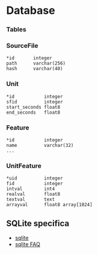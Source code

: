 # Database

### Tables

### SourceFile

    *id       integer
    path      varchar(256)
    hash      varchar(40)

### Unit

    *id           integer
    sfid          integer
    start_seconds float8
    end_seconds   float8

### Feature

    *id           integer
    name          varchar(32)
    ...

### UnitFeature

    *uid          integer
    fid           integer
    intval        int4
    realval       float8
    textval       text
    arrayval      float8 array[1024]

## SQLite specifica

* [sqlite][]
* [sqlite FAQ][sqlite-faq]

[sqlite]: http://www.sqlite.org/
[sqlite-faq]: http://www.sqlite.org/faq.html
